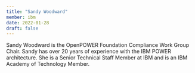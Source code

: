 ```yaml
---
title: "Sandy Woodward"
member: ibm
date: 2022-01-28
draft: false
---
```

Sandy Woodward is the OpenPOWER Foundation Compliance Work Group Chair. Sandy has
over 20 years of experience with the IBM POWER architecture. She is a Senior Technical Staff
Member at IBM and is an IBM Academy of Technology Member.
